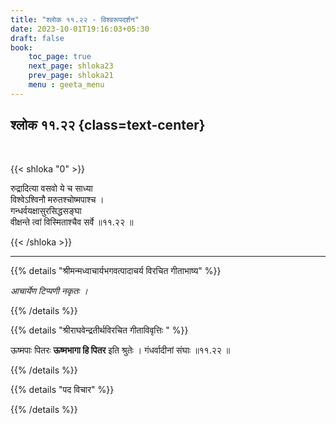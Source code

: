 ```yaml
---
title: "श्लोक ११.२२ - विश्वरूपदर्शन"
date: 2023-10-01T19:16:03+05:30
draft: false
book:
    toc_page: true
    next_page: shloka23
    prev_page: shloka21
    menu : geeta_menu
---
```




## श्लोक ११.२२ {class=text-center}

<br/>

{{< shloka  "0"  >}}

रुद्रादित्या वसवो ये च साध्या  
विश्वेऽश्विनौ मरुतश्चोष्मपाश्च ।    
गन्धर्वयक्षासुरसिद्धसङ्घा  
वीक्षन्ते त्वां विस्मिताश्चैव सर्वे ॥११.२२ ॥

{{< /shloka >}}

---


{{% details "श्रीमन्मध्वाचार्यभगवत्पादाचर्य विरचित  गीताभाष्य" %}}

*आचार्येण टिप्पणी नकृतः ।*

{{% /details %}}



{{% details "श्रीराघवेन्द्रतीर्थविरचित गीताविवृत्तिः " %}}

ऊष्मपाः पितरः **ऊष्मभागा हि पितर** इति श्रुतेः । 
गंधर्वादीनां संघाः ॥११.२२ ॥

{{% /details %}}



{{% details "पद विचार" %}}


{{% /details %}}
